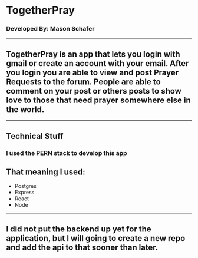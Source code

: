 # TogetherPray
### Developed By: Mason Schafer

---

## TogetherPray is an app that lets you login with gmail or create an account with your email. After you login you are able to view and post Prayer Requests to the forum. People are able to comment on your post or others posts to show love to those that need prayer somewhere else in the world.

---
## Technical Stuff
### I used the PERN stack to develop this app

## That meaning I used:
- Postgres
- Express
- React
- Node

---

## I did not put the backend up yet for the application, but I will going to create a new repo and add the api to that sooner than later.